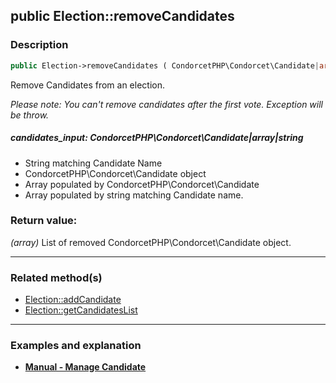 ## public Election::removeCandidates

### Description    

```php
public Election->removeCandidates ( CondorcetPHP\Condorcet\Candidate|array|string candidates_input ) : array
```

Remove Candidates from an election.

*Please note: You can't remove candidates after the first vote. Exception will be throw.*
    

##### **candidates_input:** *CondorcetPHP\Condorcet\Candidate|array|string*   
* String matching Candidate Name
* CondorcetPHP\Condorcet\Candidate object
* Array populated by CondorcetPHP\Condorcet\Candidate
* Array populated by string matching Candidate name.    


### Return value:   

*(array)* List of removed CondorcetPHP\Condorcet\Candidate object.


---------------------------------------

### Related method(s)      

* [Election::addCandidate](../Election%20Class/public%20Election--addCandidate.md)    
* [Election::getCandidatesList](../Election%20Class/public%20Election--getCandidatesList.md)    

---------------------------------------

### Examples and explanation

* **[Manual - Manage Candidate](https://github.com/julien-boudry/Condorcet/wiki/II-%23-A.-Create-an-Election-%23-2.-Create-Candidates)**    
